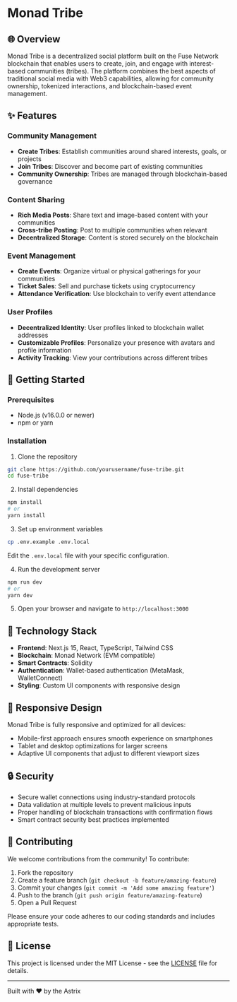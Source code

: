 # Monad Tribe
## 🌐 Overview

Monad Tribe is a decentralized social platform built on the Fuse Network blockchain that enables users to create, join, and engage with interest-based communities (tribes). The platform combines the best aspects of traditional social media with Web3 capabilities, allowing for community ownership, tokenized interactions, and blockchain-based event management.

## ✨ Features

### Community Management
- **Create Tribes**: Establish communities around shared interests, goals, or projects
- **Join Tribes**: Discover and become part of existing communities
- **Community Ownership**: Tribes are managed through blockchain-based governance

### Content Sharing
- **Rich Media Posts**: Share text and image-based content with your communities
- **Cross-tribe Posting**: Post to multiple communities when relevant
- **Decentralized Storage**: Content is stored securely on the blockchain

### Event Management
- **Create Events**: Organize virtual or physical gatherings for your communities
- **Ticket Sales**: Sell and purchase tickets using cryptocurrency
- **Attendance Verification**: Use blockchain to verify event attendance

### User Profiles
- **Decentralized Identity**: User profiles linked to blockchain wallet addresses
- **Customizable Profiles**: Personalize your presence with avatars and profile information
- **Activity Tracking**: View your contributions across different tribes

## 🚀 Getting Started

### Prerequisites
- Node.js (v16.0.0 or newer)
- npm or yarn

### Installation

1. Clone the repository
```bash
git clone https://github.com/yourusername/fuse-tribe.git
cd fuse-tribe
```

2. Install dependencies
```bash
npm install
# or
yarn install
```

3. Set up environment variables
```bash
cp .env.example .env.local
```
Edit the `.env.local` file with your specific configuration.

4. Run the development server
```bash
npm run dev
# or
yarn dev
```

5. Open your browser and navigate to `http://localhost:3000`

## 🔧 Technology Stack

- **Frontend**: Next.js 15, React, TypeScript, Tailwind CSS
- **Blockchain**: Monad Network (EVM compatible)
- **Smart Contracts**: Solidity
- **Authentication**: Wallet-based authentication (MetaMask, WalletConnect)
- **Styling**: Custom UI components with responsive design

## 📱 Responsive Design

Monad Tribe is fully responsive and optimized for all devices:
- Mobile-first approach ensures smooth experience on smartphones
- Tablet and desktop optimizations for larger screens
- Adaptive UI components that adjust to different viewport sizes

## 🔒 Security

- Secure wallet connections using industry-standard protocols
- Data validation at multiple levels to prevent malicious inputs
- Proper handling of blockchain transactions with confirmation flows
- Smart contract security best practices implemented

## 🤝 Contributing

We welcome contributions from the community! To contribute:

1. Fork the repository
2. Create a feature branch (`git checkout -b feature/amazing-feature`)
3. Commit your changes (`git commit -m 'Add some amazing feature'`)
4. Push to the branch (`git push origin feature/amazing-feature`)
5. Open a Pull Request

Please ensure your code adheres to our coding standards and includes appropriate tests.

## 📃 License

This project is licensed under the MIT License - see the [LICENSE](LICENSE) file for details.


---

Built with ❤️ by the Astrix
